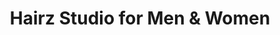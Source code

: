 ---
title: "Hairz Studio for Men & Women"
url: /hyattsville/hairz-studio-for-men-and-women/
shop: hairdresser
---